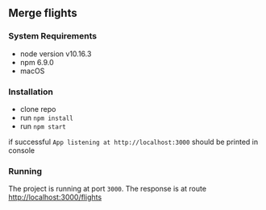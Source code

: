 ## Merge flights

### System Requirements

- node version v10.16.3
- npm 6.9.0
- macOS

### Installation

- clone repo
- run `npm install`
- run `npm start`

if successful `App listening at http://localhost:3000` should be printed in console

### Running

The project is running at port `3000`.
The response is at route [http://localhost:3000/flights](http://localhost:3000/flights)
